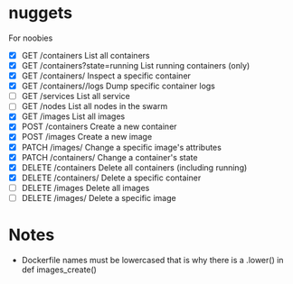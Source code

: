 # nuggets
For noobies

* [x] GET /containers                     	  List all containers
* [x] GET /containers?state=running       	  List running containers (only)
* [x] GET /containers/<id>	                  Inspect a specific container
* [x] GET /containers/<id>/logs	              Dump specific container logs
* [ ] GET /services		            	          List all service
* [ ] GET /nodes		            	            List all nodes in the swarm
* [x] GET /images		            	            List all images
* [x] POST /containers		            	      Create a new container
* [x] POST /images		            	          Create a new image
* [x] PATCH /images/<id>		            	    Change a specific image's attributes
* [x] PATCH /containers/<id>              	  Change a container's state
* [x] DELETE /containers                  	  Delete all containers (including running)
* [x] DELETE /containers/<id> 	              Delete a specific container
* [ ] DELETE /images                      	  Delete all images
* [ ] DELETE /images/<id>		                  Delete a specific image

# Notes
- Dockerfile names must be lowercased that is why there is a .lower() in def images_create()
